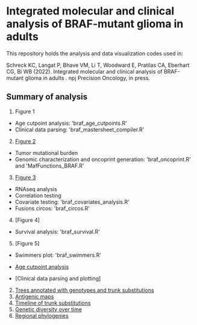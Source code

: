 # Integrated molecular and clinical analysis of BRAF-mutant glioma in adults 

This repository holds the analysis and data visualization codes used in:

Schreck KC, Langat P, Bhave VM, Li T, Woodward E, Pratilas CA, Eberhart CG, Bi WB (2022). Integrated molecular and clinical analysis of BRAF-mutant glioma in adults . npj Precision Oncology, in press.


## Summary of analysis
1. Figure 1
- Age cutpoint analysis: 'braf_age_cutpoints.R'
- Clinical data parsing: 'braf_mastersheet_compiler.R'

2. [Figure 2](/figure2)
- Tumor mutational burden
- Genomic characterization and oncoprint generation: 'braf_oncoprint.R' and 'MafFunctions_BRAF.R'

3. [Figure 3](/figure3)
- RNAseq analysis
- Correlation testing
- Covariate testing: 'braf_covariates_analysis.R'
- Fusions circos: 'braf_circos.R'

4. [Figure 4]
- Survival analysis: 'braf_survival.R'

5. [Figure 5]
- Swimmers plot: 'braf_swimmers.R'



- [Age cutpoint analysis](/)
- [Clinical data parsing and plotting]
2. [Trees annotated with genotypes and trunk substitutions](/genotypes-and-substitutions)
3. [Antigenic maps](/antigenic-maps)
4. [Timeline of trunk substitutions](/trunk-substitutions-timeline)
5. [Genetic diversity over time](/diversity-timeline)
6. [Regional phylogenies](/regional-phylogenies)
